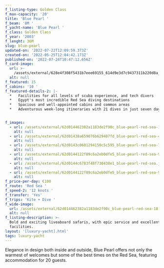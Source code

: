 ```yaml
---
f_listing-type: Golden Class
f_max-capacity: '20'
title: 'Blue Pearl '
f_beam: '8M '
f_yacht-name: 'Blue Pearl '
f_class: Golden Class
f_year: '2003'
f_lenght: 36M
slug: blue-pearl
updated-on: '2022-07-22T12:09:59.373Z'
created-on: '2022-05-25T12:04:42.173Z'
published-on: '2022-07-24T10:47:12.656Z'
f_card-image:
  url: >-
    /assets/external/628e4f308f5431b7eee69155_614d9e3d7c9437311b220d8a_4-p-500.jpg
  alt: null
f_featured: 15
f_cabins: '10 '
f_featured-details-2: |-
  *   Facilities for all levels of scuba experience, and tech divers
  *   Egypt's most incredible Red Sea diving destinations
  *   Spacious and well-appointed cabins and common areas
  *   Adventurous week-long itineraries with 21 dives in just seven days

  ‍
f_images:
  - url: /assets/external/62d014462382a1183de2f90c_blue-pearl-red-sea-18.jpg
    alt: null
  - url: /assets/external/62d01438a659076b629407fd_blue-pearl-red-sea-4.jpg
    alt: null
  - url: /assets/external/62d0143c0601294150c5c595_blue-pearl-red-sea-7.jpg
    alt: null
  - url: /assets/external/62d0144122f09c6a2eb0dfe5_blue-pearl-red-sea-9.jpg
    alt: null
  - url: /assets/external/62d0144c6783f48f730438e1_blue-pearl-red-sea.jpg
    alt: null
  - url: /assets/external/62d0144122f09c6a2eb0dfe5_blue-pearl-red-sea-9.jpg
    alt: null
f_price-per-day: €100
f_route: 'Red Sea '
f_speed-2: '12 knots '
f_transfer: 'Yes'
f_trips: 'Kite + Dive '
f_wide-image:
  url: /assets/external/62d014462382a1183de2f90c_blue-pearl-red-sea-18.jpg
  alt: null
f_listing-description: >-
  Bold and exciting liveaboard safaris, with epic service and excellent diving
  facilities.
layout: '[luxury-yacht].html'
tags: luxury-yacht
---
```


Elegance in design both inside and outside, Blue Pearl offers not only the warmest of welcomes but some of the best times on the Red Sea, featuring accommodation for 20 guests.
